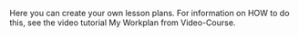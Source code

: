 Here you can create your own lesson plans. For information on HOW to do this, see the video tutorial My Workplan from Video-Course.